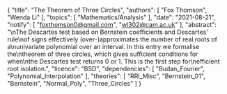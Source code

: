 {
    "title": "The Theorem of Three Circles",
    "authors": [
        "Fox Thomson",
        "Wenda Li"
    ],
    "topics": [
        "Mathematics/Analysis"
    ],
    "date": "2021-08-21",
    "notify": [
        "foxthomson0@gmail.com",
        "wl302@cam.ac.uk"
    ],
    "abstract": "\nThe Descartes test based on Bernstein coefficients and Descartes’ rule\nof signs effectively (over-)approximates the number of real roots of a\nunivariate polynomial over an interval. In this entry we formalise the\ntheorem of three circles, which gives sufficient conditions for when\nthe Descartes test returns 0 or 1. This is the first step for\nefficient root isolation.",
    "licence": "BSD",
    "dependencies": [
        "Budan_Fourier",
        "Polynomial_Interpolation"
    ],
    "theories": [
        "RRI_Misc",
        "Bernstein_01",
        "Bernstein",
        "Normal_Poly",
        "Three_Circles"
    ]
}